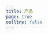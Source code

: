 ```yaml
---
title: 产品
page: true
outline: false
---
```


<script setup>
import AllProducts from '../AllProducts.vue'
</script>

<AllProducts category="球阀,多端口" />
